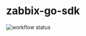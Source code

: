 # zabbix-go-sdk

![workflow status](https://github.com/Spartan0nix/zabbix-go-sdk/actions/workflows/doc.yml/badge.svg?branch=main)